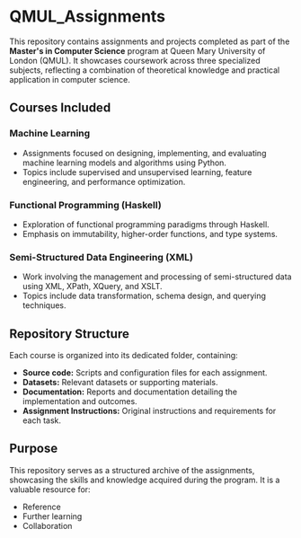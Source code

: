 # QMUL_Assignments

This repository contains assignments and projects completed as part of the **Master's in Computer Science** program at Queen Mary University of London (QMUL). It showcases coursework across three specialized subjects, reflecting a combination of theoretical knowledge and practical application in computer science.

## Courses Included

### Machine Learning
- Assignments focused on designing, implementing, and evaluating machine learning models and algorithms using Python.
- Topics include supervised and unsupervised learning, feature engineering, and performance optimization.

### Functional Programming (Haskell)
- Exploration of functional programming paradigms through Haskell.
- Emphasis on immutability, higher-order functions, and type systems.

### Semi-Structured Data Engineering (XML)
- Work involving the management and processing of semi-structured data using XML, XPath, XQuery, and XSLT.
- Topics include data transformation, schema design, and querying techniques.

## Repository Structure
Each course is organized into its dedicated folder, containing:
- **Source code:** Scripts and configuration files for each assignment.
- **Datasets:** Relevant datasets or supporting materials.
- **Documentation:** Reports and documentation detailing the implementation and outcomes.
- **Assignment Instructions:** Original instructions and requirements for each task.

## Purpose
This repository serves as a structured archive of the assignments, showcasing the skills and knowledge acquired during the program. It is a valuable resource for:
- Reference
- Further learning
- Collaboration
